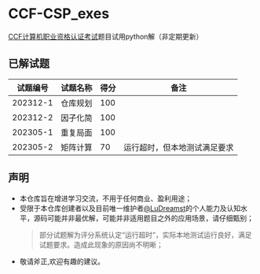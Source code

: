 # CCF-CSP_exes
[CCF计算机职业资格认证考试](https://cspro.org)题目试用python解（非定期更新）
## 已解试题  
|试题编号|试题名称|得分|备注|
|---|---|---|---|
|202312-1|仓库规划|100|
|202312-2|因子化简|100|
|202305-1|重复局面|100|
|202305-2|矩阵计算|70|运行超时，但本地测试满足要求|  

## 声明  
* 本仓库旨在增进学习交流，不用于任何商业、盈利用途；
* 受限于本仓库创建者以及目前唯一维护者[@LuDreamst](https://github.com/LuDreamst)的个人能力及认知水平，源码可能并非最优解，可能并非适用题目之外的应用场景，请仔细甄别； 
  > 部分试题解为评分系统认定“运行超时”，实际本地测试运行良好，满足试题要求。造成此现象的原因尚不明晰； 
* 敬请斧正,欢迎有趣的建议。
